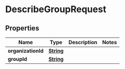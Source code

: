 

# DescribeGroupRequest


## Properties

| Name | Type | Description | Notes |
|------------ | ------------- | ------------- | -------------|
|**organizationId** | [**String**](String.md) |  |  |
|**groupId** | [**String**](String.md) |  |  |



